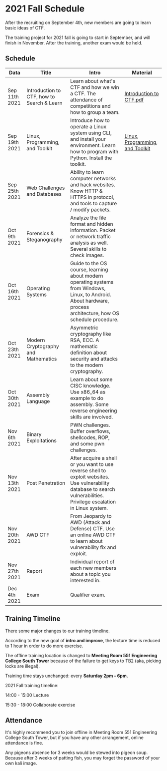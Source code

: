 # 2021 Fall Schedule

After the recruiting on September 4th, new members are going to learn basic ideas of CTF.

The training project for 2021 fall is going to start in September, and will finish in November. After the training, another exam would be held.

## Schedule

| Data          | Title                                      | Intro                                                        | Material                                                     |
| ------------- | ------------------------------------------ | ------------------------------------------------------------ | ------------------------------------------------------------ |
| Sep 11th 2021 | Introduction to CTF, how to Search & Learn | Learn about what's CTF and how we win a CTF. The attendance of competitions and how to group a team. | [Introduction to CTF.pdf](../../assets/Introduction_to_CTF.pdf) |
| Sep 19th 2021 | Linux, Programming, and Toolkit            | Introduce how to operate a Linux system using CLI, and install your environment. Learn how to program with Python. Install the toolkit. | [Linux, Programming, and Toolkit](../../assets/Linux__Programming__CLI.pdf) |
| Sep 25th 2021 | Web Challenges and Databases               | Ability to learn computer networks and hack websites. Know HTTP & HTTPS in protocol, and tools to capture / modify packets. |                                                              |
| Oct 9th 2021  | Forensics & Steganography                  | Analyze the file format and hidden information. Packet or network traffic analysis as well. Several skills to check images. |                                                              |
| Oct 16th 2021 | Operating Systems                          | Guide to the OS course, learning about modern operating systems from Windows, Linux, to Android. About hardware, process architecture, how OS schedule procedure. |                                                              |
| Oct 23th 2021 | Modern Cryptography and Mathematics        | Asymmetric cryptography like RSA, ECC. A mathematic definition about security and attacks to the modern cryptography. |                                                              |
| Oct 30th 2021 | Assembly Language                          | Learn about some CISC knowledge. Use x86_64 as example to do assembly. Some reverse engineering skills are involved. |                                                              |
| Nov 6th 2021  | Binary Exploitations                       | PWN challenges. Buffer overflows, shellcodes, ROP, and some pwn challenges. |                                                              |
| Nov 13th 2021 | Post Penetration                           | After acquire a shell or you want to use reverse shell to exploit websites. Use vulnerability database to search vulnerabilities. Privilege escalation in Linux system. |                                                              |
| Nov 20th 2021 | AWD CTF                                    | From Jeopardy to AWD (Attack and Defense) CTF. Use an online AWD CTF to learn about vulnerability fix and exploit. |                                                              |
| Nov 27th 2021 | Report                                     | Individual report of each new members about a topic you interested in. |                                                              |
| Dec 4th 2021  | Exam                                       | Qualifier exam.                                              |                                                              |

## Training Timeline

There some major changes to our training timeline.

According to the new goal of **intro and improve**, the lecture time is reduced to 1 hour in order to do more exercise.

The offline training location is changed to **Meeting Room 551 Engineering College South Tower** because of the failure to get keys to TB2 (aka, picking locks are illegal).

Training time stays unchanged: every **Saturday 2pm - 6pm**.

2021 Fall training timeline:

14:00 - 15:00 Lecture

15:30 - 18:00 Collaborate exercise

## Attendance

It's highly recommend you to join offline in Meeting Room 551 Engineering College South Tower, but if you have any other arrangement, online attendance is fine.

Any pigeons absence for 3 weeks would be stewed into pigeon soup. Because after 3 weeks of patting fish, you may forget the password of your own kali image.

